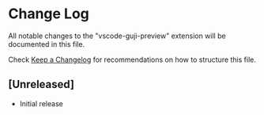 # Change Log

All notable changes to the "vscode-guji-preview" extension will be documented in this file.

Check [Keep a Changelog](http://keepachangelog.com/) for recommendations on how to structure this file.

## [Unreleased]

- Initial release